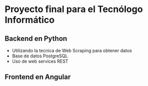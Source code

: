# Proyecto final para el Tecnólogo Informático

## Backend en Python
- Utilizando la tecnica de Web Scraping para obtener datos
- Base de datos PostgreSQL
- Uso de web services REST

## Frontend en Angular
